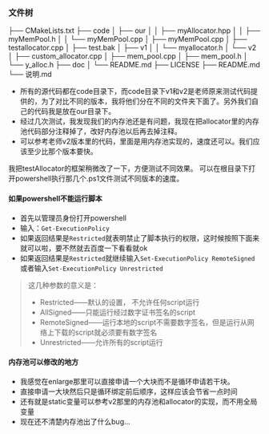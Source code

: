 ### 文件树
├── CMakeLists.txt
├── code
│   ├── our
│   │   ├── myAllocator.hpp
│   │   ├── myMemPool.h
│   │   └── myMemPool.cpp
│   ├── myMemPool.cpp
│   ├── testallocator.cpp
│   ├── test.bak
│   ├── v1
│   │   └── myallocator.h
│   └── v2
│       ├── custom_allocator.cpp
│       ├── mem_pool.cpp
│       ├── mem_pool.h
│       └── y_alloc.h
├── doc
│   └── README.md
├── LICENSE
├── README.md
└── 说明.md

- 所有的源代码都在code目录下，而code目录下v1和v2是老师原来测试代码提供的，为了对比不同的版本，我将他们分在不同的文件夹下面了。另外我们自己的代码我是放在our目录下。
- 经过几次测试，我发现我们的内存池还是有问题，我现在把allocator里的内存池代码部分注释掉了，改好内存池以后再去掉注释。
- 可以参考老师v2版本里的代码，里面是用内存池实现的，速度还可以。我们应该至少比那个版本要快。

我把testAllocator的框架稍微改了一下，方便测试不同效果。
可以在根目录下打开powershell执行那几个.ps1文件测试不同版本的速度。

#### 如果powershell不能运行脚本
- 首先以管理员身份打开powershell
- 输入：`Get-ExecutionPolicy`
- 如果返回结果是`Restricted`就表明禁止了脚本执行的权限，这时候按照下面来就可以啦，要不然就去百度一下看看就ok
- 如果返回结果是`Restricted`就继续输入`Set-ExecutionPolicy RemoteSigned`或者输入`Set-ExecutionPolicy Unrestricted`
> 这几种参数的意义是：
> - Restricted——默认的设置， 不允许任何script运行
> - AllSigned——只能运行经过数字证书签名的script
> - RemoteSigned——运行本地的script不需要数字签名，但是运行从网络上下载的script就必须要有数字签名
> - Unrestricted——允许所有的script运行

#### 内存池可以修改的地方
- 我感觉在enlarge那里可以直接申请一个大块而不是循环申请若干块。
- 直接申请一大块然后只是循环绑定前后顺序，这样应该会节省一点时间
- 还有就是static变量可以参考v2那里的内存池和allocator的实现，而不用全局变量
- 现在还不清楚内存池出了什么bug...
